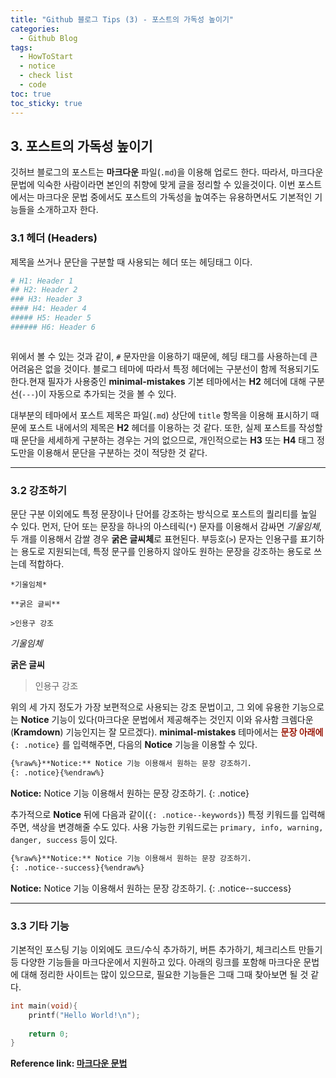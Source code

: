 ```yaml
---
title: "Github 블로그 Tips (3) - 포스트의 가독성 높이기"
categories:
  - Github Blog
tags:
  - HowToStart
  - notice
  - check list
  - code
toc: true
toc_sticky: true
---
```


## 3. 포스트의 가독성 높이기

깃허브 블로그의 포스트는 **마크다운** 파일(`.md`)을 이용해 업로드 한다. 따라서, 마크다운 문법에 익숙한 사람이라면 본인의 취향에 맞게 글을 정리할 수 있을것이다. 이번 포스트에서는 마크다운 문법 중에서도 포스트의 가독성을 높여주는 유용하면서도 기본적인 기능들을 소개하고자 한다.

### 3.1 헤더 (Headers)

제목을 쓰거나 문단을 구분할 때 사용되는 헤더 또는 헤딩태그 이다.

```yaml
# H1: Header 1
## H2: Header 2
### H3: Header 3
#### H4: Header 4
##### H5: Header 5
###### H6: Header 6
```

<figure style="width: 100%">
  <img src="{{ site.url }}{{ site.baseurl }}/assets/images/md-header.png" alt="">
</figure>

위에서 볼 수 있는 것과 같이, `#` 문자만을 이용하기 때문에, 헤딩 태그를 사용하는데 큰 어려움은 없을 것이다. 블로그 테마에 따라서 특정 헤더에는 구분선이 함께 적용되기도 한다.현재 필자가 사용중인 **minimal-mistakes** 기본 테마에서는 **H2** 헤더에 대해 구분선(`---`)이 자동으로 추가되는 것을 볼 수 있다.

대부분의 테마에서 포스트 제목은 파일(`.md`) 상단에 `title` 항목을 이용해 표시하기 때문에 포스트 내에서의 제목은 **H2** 헤더를 이용하는 것 같다. 또한, 실제 포스트를 작성할 때 문단을 세세하게 구분하는 경우는 거의 없으므로, 개인적으로는 **H3** 또는 **H4** 태그 정도만을 이용해서 문단을 구분하는 것이 적당한 것 같다.

---

### 3.2 강조하기

문단 구분 이외에도 특정 문장이나 단어를 강조하는 방식으로 포스트의 퀄리티를 높일 수 있다. 먼저, 단어 또는 문장을 하나의 아스테릭(`*`) 문자를 이용해서 감싸면 *기울임체*, 두 개를 이용해서 감쌀 경우 **굵은 글씨체**로 표현된다. 부등호(`>`) 문자는 인용구를 표기하는 용도로 지원되는데, 특정 문구를 인용하지 않아도 원하는 문장을 강조하는 용도로 쓰는데 적합하다.

```
*기울임체*

**굵은 글씨**

>인용구 강조
```

*기울임체*

**굵은 글씨**

>인용구 강조

위의 세 가지 정도가 가장 보편적으로 사용되는 강조 문법이고, 그 외에 유용한 기능으로는 **Notice** 기능이 있다(마크다운 문법에서 제공해주는 것인지 이와 유사함 크렘다운(**Kramdown**) 기능인지는 잘 모르겠다). **minimal-mistakes** 테마에서는 <span style="color:#9A1808"><b>문장 아래에</b></span> `{: .notice}` 를 입력해주면, 다음의 **Notice** 기능을 이용할 수 있다.

```html
{%raw%}**Notice:** Notice 기능 이용해서 원하는 문장 강조하기.
{: .notice}{%endraw%}
```
**Notice:** Notice 기능 이용해서 원하는 문장 강조하기.
{: .notice}

추가적으로 **Notice** 뒤에 다음과 같이(`{: .notice--keywords}`) 특정 키워드를 입력해주면, 색상을 변경해줄 수도 있다. 사용 가능한 키워드로는 `primary, info, warning, danger, success` 등이 있다.

```html
{%raw%}**Notice:** Notice 기능 이용해서 원하는 문장 강조하기.
{: .notice--success}{%endraw%}
```
**Notice:** Notice 기능 이용해서 원하는 문장 강조하기.
{: .notice--success}

---

### 3.3 기타 기능

기본적인 포스팅 기능 이외에도 코드/수식 추가하기, 버튼 추가하기, 체크리스트 만들기 등 다양한 기능들을 마크다운에서 지원하고 있다. 아래의 링크를 포함해 마크다운 문법에 대해 정리한 사이트는 많이 있으므로, 필요한 기능들은 그때 그때 찾아보면 될 것 같다.

```c
int main(void){
    printf("Hello World!\n");
    
    return 0;
}
```

**Reference link: [마크다운 문법](https://wikidocs.net/1678)**